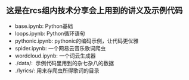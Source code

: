 ## 这是在rcs组内技术分享会上用到的讲义及示例代码
- base.ipynb: Python基础
- loops.ipynb: Python循环语句
- pythonic.ipynb: pythonic的编码示例，让代码更优雅
- spider.ipynb: 一个网易云音乐歌词爬虫
- wordcloud.ipynb: 一个词云生成器
- ./data/:  示例代码里用到的杂七杂八的数据
- ./lyrics/: 用来存爬虫所得歌词的目录
